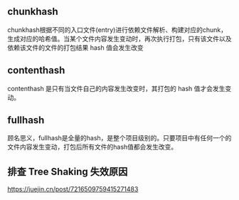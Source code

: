 ## chunkhash
chunkhash根据不同的入口文件(entry)进行依赖文件解析、构建对应的chunk，生成对应的哈希值。当某个文件内容发生变动时，再次执行打包，只有该文件以及依赖该文件的文件的打包结果 hash 值会发生改变

## contenthash
contenthash 是只有当文件自己的内容发生改变时，其打包的 hash 值才会发生变动。

## fullhash
顾名思义，fullhash是全量的hash，是整个项目级别的。只要项目中有任何一个的文件内容发生变动，打包后所有文件的hash值都会发生改变。

## 排查 Tree Shaking 失效原因
https://juejin.cn/post/7216509759415271483